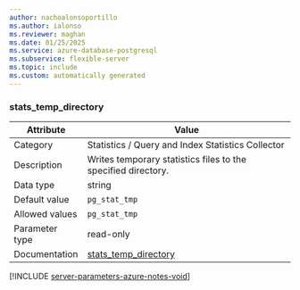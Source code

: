 ```yaml
---
author: nachoalonsoportillo
ms.author: ialonso
ms.reviewer: maghan
ms.date: 01/25/2025
ms.service: azure-database-postgresql
ms.subservice: flexible-server
ms.topic: include
ms.custom: automatically generated
---
```

### stats_temp_directory

| Attribute | Value |
| --- | --- |
| Category | Statistics / Query and Index Statistics Collector |
| Description | Writes temporary statistics files to the specified directory. |
| Data type | string |
| Default value | `pg_stat_tmp` |
| Allowed values | `pg_stat_tmp` |
| Parameter type | read-only |
| Documentation | [stats_temp_directory](https://www.postgresql.org/docs/14/runtime-config-statistics.html#GUC-STATS-TEMP-DIRECTORY) |


[!INCLUDE [server-parameters-azure-notes-void](./server-parameters-azure-notes-void.md)]



